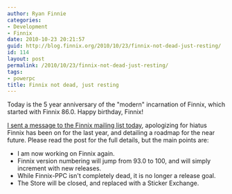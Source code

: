 ```yaml
---
author: Ryan Finnie
categories:
- Development
- Finnix
date: 2010-10-23 20:21:57
guid: http://blog.finnix.org/2010/10/23/finnix-not-dead-just-resting/
id: 114
layout: post
permalink: /2010/10/23/finnix-not-dead-just-resting/
tags:
- powerpc
title: Finnix not dead, just resting
---
```

Today is the 5 year anniversary of the "modern" incarnation of Finnix, which started with Finnix 86.0. Happy birthday, Finnix!

[I sent a message to the Finnix mailing list today](http://lists.finnix.org/pipermail/finnix/2010-October/000126.html), apologizing for hiatus Finnix has been on for the last year, and detailing a roadmap for the near future. Please read the post for the full details, but the main points are:

  * I am now working on Finnix again.
  * Finnix version numbering will jump from 93.0 to 100, and will simply increment with new releases.
  * While Finnix-PPC isn't completely dead, it is no longer a release goal.
  * The Store will be closed, and replaced with a Sticker Exchange.
